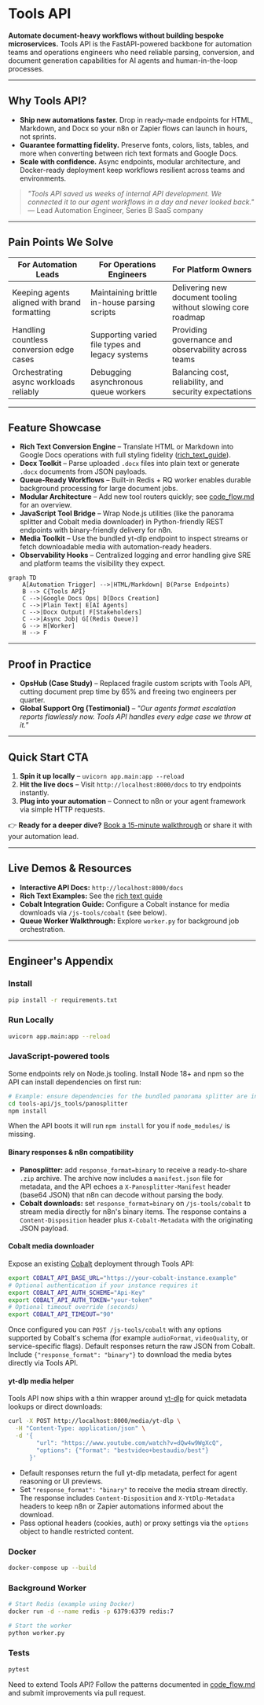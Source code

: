 # Tools API

**Automate document-heavy workflows without building bespoke microservices.** Tools API is the FastAPI-powered backbone for automation teams and operations engineers who need reliable parsing, conversion, and document generation capabilities for AI agents and human-in-the-loop processes.

---

## Why Tools API?
- **Ship new automations faster.** Drop in ready-made endpoints for HTML, Markdown, and Docx so your n8n or Zapier flows can launch in hours, not sprints.
- **Guarantee formatting fidelity.** Preserve fonts, colors, lists, tables, and more when converting between rich text formats and Google Docs.
- **Scale with confidence.** Async endpoints, modular architecture, and Docker-ready deployment keep workflows resilient across teams and environments.

> *"Tools API saved us weeks of internal API development. We connected it to our agent workflows in a day and never looked back."* — Lead Automation Engineer, Series B SaaS company

---

## Pain Points We Solve
| For Automation Leads | For Operations Engineers | For Platform Owners |
| --- | --- | --- |
| Keeping agents aligned with brand formatting | Maintaining brittle in-house parsing scripts | Delivering new document tooling without slowing core roadmap |
| Handling countless conversion edge cases | Supporting varied file types and legacy systems | Providing governance and observability across teams |
| Orchestrating async workloads reliably | Debugging asynchronous queue workers | Balancing cost, reliability, and security expectations |

---

## Feature Showcase
- **Rich Text Conversion Engine** – Translate HTML or Markdown into Google Docs operations with full styling fidelity ([rich_text_guide](./rich_text_guide.md)).
- **Docx Toolkit** – Parse uploaded `.docx` files into plain text or generate `.docx` documents from JSON payloads.
- **Queue-Ready Workflows** – Built-in Redis + RQ worker enables durable background processing for large document jobs.
- **Modular Architecture** – Add new tool routers quickly; see [code_flow.md](./code_flow.md) for an overview.
- **JavaScript Tool Bridge** – Wrap Node.js utilities (like the panorama splitter and Cobalt media downloader) in Python-friendly REST endpoints with binary-friendly delivery for n8n.
- **Media Toolkit** – Use the bundled yt-dlp endpoint to inspect streams or fetch downloadable media with automation-ready headers.
- **Observability Hooks** – Centralized logging and error handling give SRE and platform teams the visibility they expect.

```mermaid
graph TD
    A[Automation Trigger] -->|HTML/Markdown| B(Parse Endpoints)
    B --> C{Tools API}
    C -->|Google Docs Ops| D[Docs Creation]
    C -->|Plain Text| E[AI Agents]
    C -->|Docx Output| F[Stakeholders]
    C -->|Async Job| G[(Redis Queue)]
    G --> H[Worker]
    H --> F
```

---

## Proof in Practice
- **OpsHub (Case Study)** – Replaced fragile custom scripts with Tools API, cutting document prep time by 65% and freeing two engineers per quarter.
- **Global Support Org (Testimonial)** – *"Our agents format escalation reports flawlessly now. Tools API handles every edge case we throw at it."*

---

## Quick Start CTA
1. **Spin it up locally** – `uvicorn app.main:app --reload`
2. **Hit the live docs** – Visit `http://localhost:8000/docs` to try endpoints instantly.
3. **Plug into your automation** – Connect to n8n or your agent framework via simple HTTP requests.

👉 **Ready for a deeper dive?** [Book a 15-minute walkthrough](mailto:hello@toolsapi.io?subject=Tools%20API%20Walkthrough) or share it with your automation lead.

---

## Live Demos & Resources
- **Interactive API Docs:** `http://localhost:8000/docs`
- **Rich Text Examples:** See the [rich text guide](./rich_text_guide.md)
- **Cobalt Integration Guide:** Configure a Cobalt instance for media downloads via `/js-tools/cobalt` (see below).
- **Queue Worker Walkthrough:** Explore `worker.py` for background job orchestration.

---

## Engineer's Appendix
### Install
```bash
pip install -r requirements.txt
```

### Run Locally
```bash
uvicorn app.main:app --reload
```

### JavaScript-powered tools
Some endpoints rely on Node.js tooling. Install Node 18+ and npm so the API can install dependencies on first run:

```bash
# Example: ensure dependencies for the bundled panorama splitter are installed
cd tools-api/js_tools/panosplitter
npm install
```

When the API boots it will run `npm install` for you if `node_modules/` is missing.

#### Binary responses & n8n compatibility
- **Panosplitter:** add `response_format=binary` to receive a ready-to-share `.zip` archive. The archive now includes a `manifest.json` file for metadata, and the API echoes a `X-Panosplitter-Manifest` header (base64 JSON) that n8n can decode without parsing the body.
- **Cobalt downloads:** set `response_format=binary` on `/js-tools/cobalt` to stream media directly for n8n's binary items. The response contains a `Content-Disposition` header plus `X-Cobalt-Metadata` with the originating JSON payload.

#### Cobalt media downloader
Expose an existing [Cobalt](https://github.com/imputnet/cobalt) deployment through Tools API:

```bash
export COBALT_API_BASE_URL="https://your-cobalt-instance.example"
# Optional authentication if your instance requires it
export COBALT_API_AUTH_SCHEME="Api-Key"
export COBALT_API_AUTH_TOKEN="your-token"
# Optional timeout override (seconds)
export COBALT_API_TIMEOUT="90"
```

Once configured you can `POST /js-tools/cobalt` with any options supported by Cobalt's schema (for example `audioFormat`, `videoQuality`, or service-specific flags). Default responses return the raw JSON from Cobalt. Include `{"response_format": "binary"}` to download the media bytes directly via Tools API.

#### yt-dlp media helper
Tools API now ships with a thin wrapper around [yt-dlp](https://github.com/yt-dlp/yt-dlp) for quick metadata lookups or direct downloads:

```bash
curl -X POST http://localhost:8000/media/yt-dlp \
  -H "Content-Type: application/json" \
  -d '{
        "url": "https://www.youtube.com/watch?v=dQw4w9WgXcQ",
        "options": {"format": "bestvideo+bestaudio/best"}
      }'
```

- Default responses return the full yt-dlp metadata, perfect for agent reasoning or UI previews.
- Set `"response_format": "binary"` to receive the media stream directly. The response includes `Content-Disposition` and `X-YtDlp-Metadata` headers to keep n8n or Zapier automations informed about the download.
- Pass optional headers (cookies, auth) or proxy settings via the `options` object to handle restricted content.

### Docker
```bash
docker-compose up --build
```

### Background Worker
```bash
# Start Redis (example using Docker)
docker run -d --name redis -p 6379:6379 redis:7

# Start the worker
python worker.py
```

### Tests
```bash
pytest
```

Need to extend Tools API? Follow the patterns documented in [code_flow.md](./code_flow.md) and submit improvements via pull request.
